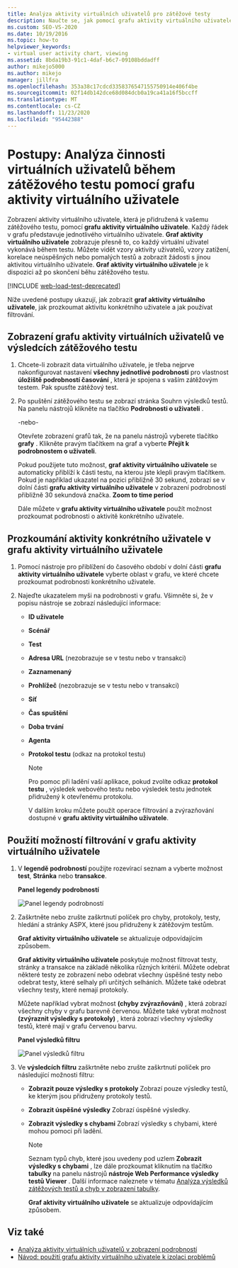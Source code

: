 ```yaml
---
title: Analýza aktivity virtuálních uživatelů pro zátěžové testy
description: Naučte se, jak pomocí grafu aktivity virtuálního uživatele zobrazit, že se každý virtuální uživatel spustil během testu, aby viděli vzory aktivity uživatelů a další informace.
ms.custom: SEO-VS-2020
ms.date: 10/19/2016
ms.topic: how-to
helpviewer_keywords:
- virtual user activity chart, viewing
ms.assetid: 8bda19b3-91c1-4daf-b6c7-09108bddadff
author: mikejo5000
ms.author: mikejo
manager: jillfra
ms.openlocfilehash: 353a38c17cdcd3358376547155750914e406f4be
ms.sourcegitcommit: 02f14db142dce68d084dcb0a19ca41a16f5bccff
ms.translationtype: MT
ms.contentlocale: cs-CZ
ms.lasthandoff: 11/23/2020
ms.locfileid: "95442388"
---
```

# <a name="how-to-analyze-what-virtual-users-are-doing-during-a-load-test-using-the-virtual-user-activity-chart"></a>Postupy: Analýza činnosti virtuálních uživatelů během zátěžového testu pomocí grafu aktivity virtuálního uživatele

Zobrazení aktivity virtuálního uživatele, která je přidružená k vašemu zátěžového testu, pomocí **grafu aktivity virtuálního uživatele**. Každý řádek v grafu představuje jednotlivého virtuálního uživatele. **Graf aktivity virtuálního uživatele** zobrazuje přesně to, co každý virtuální uživatel vykonává během testu. Můžete vidět vzory aktivity uživatelů, vzory zatížení, korelace neúspěšných nebo pomalých testů a zobrazit žádosti s jinou aktivitou virtuálního uživatele. **Graf aktivity virtuálního uživatele** je k dispozici až po skončení běhu zátěžového testu.

[!INCLUDE [web-load-test-deprecated](includes/web-load-test-deprecated.md)]

Níže uvedené postupy ukazují, jak zobrazit **graf aktivity virtuálního uživatele**, jak prozkoumat aktivitu konkrétního uživatele a jak používat filtrování.

## <a name="to-view-the-virtual-user-activity-chart-in-your-load-test-results"></a>Zobrazení grafu aktivity virtuálních uživatelů ve výsledcích zátěžového testu

1. Chcete-li zobrazit data virtuálního uživatele, je třeba nejprve nakonfigurovat nastavení **všechny jednotlivé podrobnosti** pro vlastnost **úložiště podrobností časování** , která je spojena s vaším zátěžovým testem. Pak spusťte zátěžový test.

2. Po spuštění zátěžového testu se zobrazí stránka Souhrn výsledků testů. Na panelu nástrojů klikněte na tlačítko **Podrobnosti o uživateli** .

     -nebo-

     Otevřete zobrazení grafů tak, že na panelu nástrojů vyberete tlačítko **grafy** . Klikněte pravým tlačítkem na graf a vyberte **Přejít k podrobnostem o uživateli**.

     Pokud použijete tuto možnost, **graf aktivity virtuálního uživatele** se automaticky přiblíží k části testu, na kterou jste klepli pravým tlačítkem. Pokud je například ukazatel na pozici přibližně 30 sekund, zobrazí se v dolní části **grafu aktivity virtuálního uživatele** v zobrazení podrobností přibližně 30 sekundová značka. **Zoom to time period**

     Dále můžete v **grafu aktivity virtuálního uživatele** použít možnost prozkoumat podrobnosti o aktivitě konkrétního uživatele.

## <a name="to-investigate-a-specific-users-activity-in-the-virtual-user-activity-chart"></a>Prozkoumání aktivity konkrétního uživatele v grafu aktivity virtuálního uživatele

1. Pomocí nástroje pro přiblížení do časového období v dolní části **grafu aktivity virtuálního uživatele** vyberte oblast v grafu, ve které chcete prozkoumat podrobnosti konkrétního uživatele.

2. Najeďte ukazatelem myši na podrobnosti v grafu. Všimněte si, že v popisu nástroje se zobrazí následující informace:

   - **ID uživatele**

   - **Scénář**

   - **Test**

   - **Adresa URL** (nezobrazuje se v testu nebo v transakci)

   - **Zaznamenaný**

   - **Prohlížeč** (nezobrazuje se v testu nebo v transakci)

   - **Síť**

   - **Čas spuštění**

   - **Doba trvání**

   - **Agenta**

   - **Protokol testu** (odkaz na protokol testu)

     > [!NOTE]
     > Pro pomoc při ladění vaší aplikace, pokud zvolíte odkaz **protokol testu** , výsledek webového testu nebo výsledek testu jednotek přidružený k otevřenému protokolu.

     V dalším kroku můžete použít operace filtrování a zvýrazňování dostupné v **grafu aktivity virtuálního uživatele**.

## <a name="to-use-filtering-options-in-the-virtual-user-activity-chart"></a>Použití možností filtrování v grafu aktivity virtuálního uživatele

1. V **legendě podrobností** použijte rozevírací seznam a vyberte možnost **test**, **Stránka** nebo **transakce**.

    **Panel legendy podrobností**

    ![Panel legendy podrobností](../test/media/ltest_detailslegend.png)

2. Zaškrtněte nebo zrušte zaškrtnutí políček pro chyby, protokoly, testy, hledání a stránky ASPX, které jsou přidruženy k zátěžovým testům.

    **Graf aktivity virtuálního uživatele** se aktualizuje odpovídajícím způsobem.

    **Graf aktivity virtuálního uživatele** poskytuje možnost filtrovat testy, stránky a transakce na základě několika různých kritérií. Můžete odebrat některé testy ze zobrazení nebo odebrat všechny úspěšné testy nebo odebrat testy, které selhaly při určitých selháních. Můžete také odebrat všechny testy, které nemají protokoly.

    Můžete například vybrat možnost **(chyby zvýrazňování)** , která zobrazí všechny chyby v grafu barevně červenou. Můžete také vybrat možnost **(zvýraznit výsledky s protokoly)** , která zobrazí všechny výsledky testů, které mají v grafu červenou barvu.

    **Panel výsledků filtru**

    ![Panel výsledků filtru](../test/media/ltest_filterresults.png)

3. Ve **výsledcích filtru** zaškrtněte nebo zrušte zaškrtnutí políček pro následující možnosti filtru:

   - **Zobrazit pouze výsledky s protokoly** Zobrazí pouze výsledky testů, ke kterým jsou přidruženy protokoly testů.

   - **Zobrazit úspěšné výsledky** Zobrazí úspěšné výsledky.

   - **Zobrazit výsledky s chybami** Zobrazí výsledky s chybami, které mohou pomoci při ladění.

     > [!NOTE]
     > Seznam typů chyb, které jsou uvedeny pod uzlem **Zobrazit výsledky s chybami** , lze dále prozkoumat kliknutím na tlačítko **tabulky** na panelu nástrojů **nástroje Web Performance výsledky testů Viewer** . Další informace naleznete v tématu  [Analýza výsledků zátěžových testů a chyb v zobrazení tabulky](../test/analyze-load-test-results-and-errors-in-the-tables-view.md).

     **Graf aktivity virtuálního uživatele** se aktualizuje odpovídajícím způsobem.

## <a name="see-also"></a>Viz také

- [Analýza aktivity virtuálních uživatelů v zobrazení podrobností](../test/analyze-load-test-virtual-user-activity-in-the-details-view.md)
- [Návod: použití grafu aktivity virtuálního uživatele k izolaci problémů](../test/walkthrough-use-the-virtual-user-activity-chart-to-isolate-issues.md)